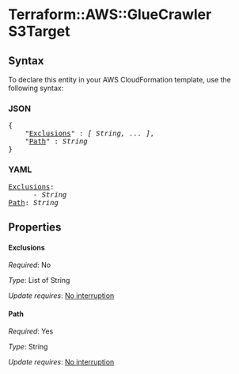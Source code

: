 # Terraform::AWS::GlueCrawler S3Target

## Syntax

To declare this entity in your AWS CloudFormation template, use the following syntax:

### JSON

<pre>
{
    "<a href="#exclusions" title="Exclusions">Exclusions</a>" : <i>[ String, ... ]</i>,
    "<a href="#path" title="Path">Path</a>" : <i>String</i>
}
</pre>

### YAML

<pre>
<a href="#exclusions" title="Exclusions">Exclusions</a>: <i>
      - String</i>
<a href="#path" title="Path">Path</a>: <i>String</i>
</pre>

## Properties

#### Exclusions

_Required_: No

_Type_: List of String

_Update requires_: [No interruption](https://docs.aws.amazon.com/AWSCloudFormation/latest/UserGuide/using-cfn-updating-stacks-update-behaviors.html#update-no-interrupt)

#### Path

_Required_: Yes

_Type_: String

_Update requires_: [No interruption](https://docs.aws.amazon.com/AWSCloudFormation/latest/UserGuide/using-cfn-updating-stacks-update-behaviors.html#update-no-interrupt)

